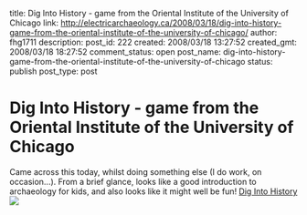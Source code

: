title: Dig Into History - game from the Oriental Institute of the University of Chicago
link: http://electricarchaeology.ca/2008/03/18/dig-into-history-game-from-the-oriental-institute-of-the-university-of-chicago/
author: fhg1711
description: 
post_id: 222
created: 2008/03/18 13:27:52
created_gmt: 2008/03/18 18:27:52
comment_status: open
post_name: dig-into-history-game-from-the-oriental-institute-of-the-university-of-chicago
status: publish
post_type: post

# Dig Into History - game from the Oriental Institute of the University of Chicago

Came across this today, whilst doing something else (I do work, on occasion...). From a brief glance, looks like a good introduction to archaeology for kids, and also looks like it might well be fun! [Dig Into History![](http://mesopotamia.lib.uchicago.edu/images/digintohistory_part1_image.jpg)](http://mesopotamia.lib.uchicago.edu/interactives/DigIntoHistory.html)